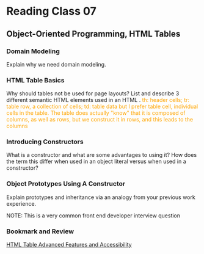 # Reading Class 07

## Object-Oriented Programming, HTML Tables

### Domain Modeling

Explain why we need domain modeling. <span style="color:orange"></span>

### HTML Table Basics

Why should tables not be used for page layouts? <span style="color:orange"></span>
List and describe 3 different semantic HTML elements used in an HTML <table>. <span style="color:orange">th: header cells; tr: table row, a collection of cells; td: table data but I prefer table cell, individual cells in the table. The table does actually "know" that it is composed of columns, as well as rows, but we construct it in rows, and this leads to the columns</span>

### Introducing Constructors

What is a constructor and what are some advantages to using it?
How does the term this differ when used in an object literal versus when used in a constructor?

### Object Prototypes Using A Constructor

Explain prototypes and inheritance via an analogy from your previous work experience.

NOTE: This is a very common front end developer interview question

### Bookmark and Review

<a href="https://developer.mozilla.org/en-US/docs/Learn/HTML/Tables/Advanced">HTML Table Advanced Features and Accessibility<a>
